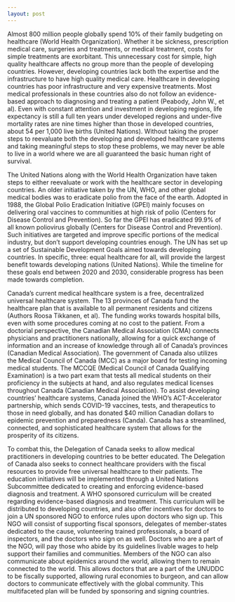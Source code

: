 ```yaml
---
layout: post
---
```

Almost 800 million people globally spend 10% of their family budgeting on healthcare (World Health Organization). Whether it be sickness, prescription medical care, surgeries and treatments, or medical treatment, costs for simple treatments are exorbitant. This unnecessary cost for simple, high quality healthcare affects no group more than the people of developing countries. However, developing countries lack both the expertise and the infrastructure to have high quality medical care. Healthcare in developing countries has poor infrastructure and very expensive treatments. Most medical professionals in these countries also do not follow an evidence-based approach to diagnosing and treating a patient (Peabody, John W., et al). Even with constant attention and investment in developing regions, life expectancy is still a full ten years under developed regions and under-five mortality rates are nine times higher than those in developed countries, about 54 per 1,000 live births (United Nations). Without taking the proper steps to reevaluate both the developing and developed healthcare systems and taking meaningful steps to stop these problems, we may never be able to live in a world where we are all guaranteed the basic human right of survival.

The United Nations along with the World Health Organization have taken steps to either reevaluate or work with the healthcare sector in developing countries. An older initiative taken by the UN, WHO, and other global medical bodies was to eradicate polio from the face of the earth. Adopted in 1988, the Global Polio Eradication Initiative (GPEI) mainly focuses on delivering oral vaccines to communities at high risk of polio (Centers for Disease Control and Prevention). So far the GPEI has eradicated 99.9% of all known poliovirus globally (Centers for Disease Control and Prevention). Such initiatives are targeted and improve specific portions of the medical industry, but don’t support developing countries enough. The UN has set up a set of Sustainable Development Goals aimed towards developing countries. In specific, three: equal healthcare for all, will provide the largest benefit towards developing nations (United Nations). While the timeline for these goals end between 2020 and 2030, considerable progress has been made towards completion.

Canada’s current medical healthcare system is a free, decentralized universal healthcare system. The 13 provinces of Canada fund the healthcare plan that is available to all permanent residents and citizens (Authors Roosa Tikkanen, et al). The funding works towards hospital bills, even with some procedures coming at no cost to the patient. From a doctorial perspective, the Canadian Medical Association (CMA) connects physicians and practitioners nationally, allowing for a quick exchange of information and an increase of knowledge through all of Canada’s provinces (Canadian Medical Association). The government of Canada also utilizes the Medical Council of Canada (MCC) as a major board for testing incoming medical students. The MCCQE (Medical Council of Canada Qualifying Examination) is a two part exam that tests all medical students on their proficiency in the subjects at hand, and also regulates medical licenses throughout Canada (Canadian Medical Association). To assist developing countries’ healthcare systems, Canada joined the WHO’s ACT-Accelerator partnership, which sends COVID-19 vaccines, tests, and therapeutics to those in need globally, and has donated $40 million Canadian dollars to epidemic prevention and preparedness (Canda). Canada has a streamlined, connected, and sophisticated healthcare system that allows for the prosperity of its citizens.

To combat this, the Delegation of Canada seeks to allow medical practitioners in developing countries to be better educated. The Delegation of Canada also seeks to connect healthcare providers with the fiscal resources to provide free universal healthcare to their patients. The education initiatives will be implemented through a United Nations Subcommittee dedicated to creating and enforcing evidence-based diagnosis and treatment. A WHO sponsored curriculum will be created regarding evidence-based diagnosis and treatment. This curriculum will be distributed to developing countries, and also offer incentives for doctors to join a UN sponsored NGO to enforce rules upon doctors who sign up. This NGO will consist of supporting fiscal sponsors, delegates of member-states dedicated to the cause, volunteering trained professionals, a board of inspectors, and the doctors who sign on as well. Doctors who are a part of the NGO, will pay those who abide by its guidelines livable wages to help support their families and communities. Members of the NGO can also communicate about epidemics around the world, allowing them to remain connected to the world. This allows doctors that are a part of the UNUDDC to be fiscally supported, allowing rural economies to burgeon, and can allow doctors to communicate effectively with the global community. This multifaceted plan will be funded by sponsoring and signing countries.
